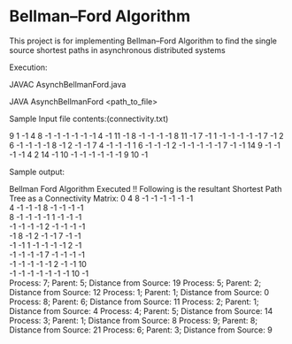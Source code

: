 # Bellman–Ford Algorithm

This project is for implementing Bellman–Ford Algorithm to find the single source shortest paths in asynchronous distributed systems

Execution:

JAVAC AsynchBellmanFord.java

JAVA AsynchBellmanFord <path_to_file>

Sample Input file contents:(connectivity.txt)

9	1
-1	4	8	-1	-1	-1	-1	-1	-1
4	-1	11	-1	8	-1	-1	-1	-1
8	11	-1	7	-1	1	-1	-1	-1
-1	-1	7	-1	2	6	-1	-1	-1
-1	8	-1	2	-1	-1	7	4	-1
-1	-1	1	6	-1	-1	-1	2	-1
-1	-1	-1	-1	7	-1	-1	14	9
-1	-1	-1	-1	4	2	14	-1	10
-1	-1	-1	-1	-1	-1	9	10	-1

Sample output:

Bellman Ford Algorithm Executed !!
Following is the resultant Shortest Path Tree as a Connectivity Matrix: 
0	4	8	-1	-1	-1	-1	-1	-1	
4	-1	-1	-1	8	-1	-1	-1	-1	
8	-1	-1	-1	-1	1	-1	-1	-1	
-1	-1	-1	-1	2	-1	-1	-1	-1	
-1	8	-1	2	-1	-1	7	-1	-1	
-1	-1	1	-1	-1	-1	-1	2	-1	
-1	-1	-1	-1	7	-1	-1	-1	-1	
-1	-1	-1	-1	-1	2	-1	-1	10	
-1	-1	-1	-1	-1	-1	-1	10	-1	
Process: 7; Parent: 5; Distance from Source: 19
Process: 5; Parent: 2; Distance from Source: 12
Process: 1; Parent: 1; Distance from Source: 0
Process: 8; Parent: 6; Distance from Source: 11
Process: 2; Parent: 1; Distance from Source: 4
Process: 4; Parent: 5; Distance from Source: 14
Process: 3; Parent: 1; Distance from Source: 8
Process: 9; Parent: 8; Distance from Source: 21
Process: 6; Parent: 3; Distance from Source: 9
